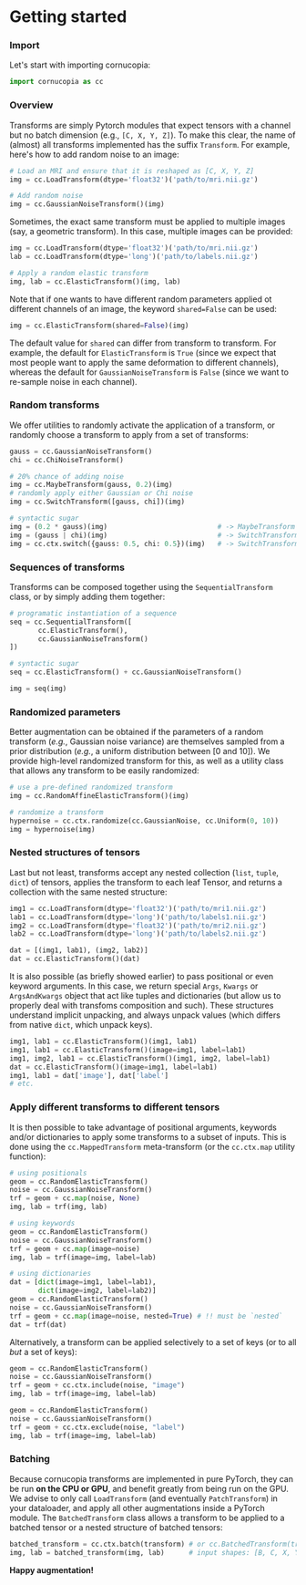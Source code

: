 # Getting started

### Import

Let's start with importing cornucopia:
```python
import cornucopia as cc
```

### Overview

Transforms are simply Pytorch modules that expect tensors with a channel but
no batch dimension (e.g., `[C, X, Y, Z]`).
To make this clear, the name of (almost) all transforms implemented has the
suffix `Transform`. For example, here's how to add random noise to an image:
```python
# Load an MRI and ensure that it is reshaped as [C, X, Y, Z]
img = cc.LoadTransform(dtype='float32')('path/to/mri.nii.gz')

# Add random noise
img = cc.GaussianNoiseTransform()(img)
```

Sometimes, the exact same transform must be applied to multiple images
(say, a geometric transform). In this case, multiple images can be provided:
```python
img = cc.LoadTransform(dtype='float32')('path/to/mri.nii.gz')
lab = cc.LoadTransform(dtype='long')('path/to/labels.nii.gz')

# Apply a random elastic transform
img, lab = cc.ElasticTransform()(img, lab)
```

Note that if one wants to have different random parameters applied ot different
channels of an image, the keyword `shared=False` can be used:
```python
img = cc.ElasticTransform(shared=False)(img)
```
The default value for `shared` can differ from transform to transform.
For example, the default for `ElasticTransform` is `True` (since we expect
that most people want to apply the same deformation to different channels),
whereas the default for `GaussianNoiseTransform` is `False` (since we want
to re-sample noise in each channel).

### Random transforms

We offer utilities to randomly activate the application of a transform,
or randomly choose a transform to apply from a set of transforms:
```python
gauss = cc.GaussianNoiseTransform()
chi = cc.ChiNoiseTransform()

# 20% chance of adding noise
img = cc.MaybeTransform(gauss, 0.2)(img)
# randomly apply either Gaussian or Chi noise
img = cc.SwitchTransform([gauss, chi])(img)

# syntactic sugar
img = (0.2 * gauss)(img)                           # -> MaybeTransform
img = (gauss | chi)(img)                           # -> SwitchTransform
img = cc.ctx.switch({gauss: 0.5, chi: 0.5})(img)   # -> SwitchTransform
```

### Sequences of transforms

Transforms can be composed together using the `SequentialTransform` class,
or by simply adding them together:
```python
# programatic instantiation of a sequence
seq = cc.SequentialTransform([
       cc.ElasticTransform(), 
       cc.GaussianNoiseTransform()
])

# syntactic sugar
seq = cc.ElasticTransform() + cc.GaussianNoiseTransform()

img = seq(img)
```

### Randomized parameters

Better augmentation can be obtained if the parameters of a random transform
(_e.g._, Gaussian noise variance) are themselves sampled from a prior
distribution (_e.g._, a uniform distribution between [0 and 10]).
We provide high-level randomized transform for this, as well as a utility
class that allows any transform to be easily randomized:
```python
# use a pre-defined randomized transform
img = cc.RandomAffineElasticTransform()(img)

# randomize a transform
hypernoise = cc.ctx.randomize(cc.GaussianNoise, cc.Uniform(0, 10))
img = hypernoise(img)
```

### Nested structures of tensors

Last but not least, transforms accept any nested collection
(`list`, `tuple`, `dict`) of tensors, applies the transform to each
leaf Tensor, and returns a collection with the same nested structure:
```python
img1 = cc.LoadTransform(dtype='float32')('path/to/mri1.nii.gz')
lab1 = cc.LoadTransform(dtype='long')('path/to/labels1.nii.gz')
img2 = cc.LoadTransform(dtype='float32')('path/to/mri2.nii.gz')
lab2 = cc.LoadTransform(dtype='long')('path/to/labels2.nii.gz')

dat = [(img1, lab1), (img2, lab2)]
dat = cc.ElasticTransform()(dat)
```

It is also possible (as briefly showed earlier) to pass positional or even
keyword arguments. In this case, we return special `Args`, `Kwargs` or
`ArgsAndKwargs` object that act like tuples and dictionaries (but allow us
to properly deal with transfoms composition and such). These structures
understand implicit unpacking, and always unpack values (which differs from
native `dict`, which unpack keys).
```python
img1, lab1 = cc.ElasticTransform()(img1, lab1)
img1, lab1 = cc.ElasticTransform()(image=img1, label=lab1)
img1, img2, lab1 = cc.ElasticTransform()(img1, img2, label=lab1)
dat = cc.ElasticTransform()(image=img1, label=lab1)
img1, lab1 = dat['image'], dat['label']
# etc.
```

### Apply different transforms to different tensors

It is then possible to take advantage of positional arguments, keywords
and/or dictionaries to apply some transforms to a subset of inputs.
This is done using the `cc.MappedTransform` meta-transform (or the 
`cc.ctx.map` utility function):
```python
# using positionals
geom = cc.RandomElasticTransform()
noise = cc.GaussianNoiseTransform()
trf = geom + cc.map(noise, None)
img, lab = trf(img, lab)

# using keywords
geom = cc.RandomElasticTransform()
noise = cc.GaussianNoiseTransform()
trf = geom + cc.map(image=noise)
img, lab = trf(image=img, label=lab)

# using dictionaries
dat = [dict(image=img1, label=lab1),
       dict(image=img2, label=lab2)]
geom = cc.RandomElasticTransform()
noise = cc.GaussianNoiseTransform()
trf = geom + cc.map(image=noise, nested=True) # !! must be `nested`
dat = trf(dat)
```

Alternatively, a transform can be applied selectively to a set of keys
(or to all *but* a set of keys):
```python
geom = cc.RandomElasticTransform()
noise = cc.GaussianNoiseTransform()
trf = geom + cc.ctx.include(noise, "image")
img, lab = trf(image=img, label=lab)

geom = cc.RandomElasticTransform()
noise = cc.GaussianNoiseTransform()
trf = geom + cc.ctx.exclude(noise, "label")
img, lab = trf(image=img, label=lab)
```

### Batching

Because cornucopia transforms are implemented in pure PyTorch, they can be run
**on the CPU or GPU**, and benefit greatly from being run on the GPU.
We advise to only call `LoadTransform` (and eventually `PatchTransform`) in
your dataloader, and apply all other augmentations inside a PyTorch module.
The `BatchedTransform` class allows a transform to be applied to a batched
tensor or a nested structure of batched tensors:
```python
batched_transform = cc.ctx.batch(transform) # or cc.BatchedTransform(transform)
img, lab = batched_transform(img, lab)      # input shapes: [B, C, X, Y, Z]
```

**Happy augmentation!**